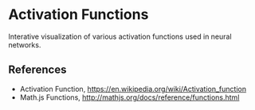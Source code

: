 Activation Functions
====================

Interative visualization of various activation functions used in neural
networks.

## References

- Activation Function, https://en.wikipedia.org/wiki/Activation_function
- Math.js Functions, http://mathjs.org/docs/reference/functions.html


